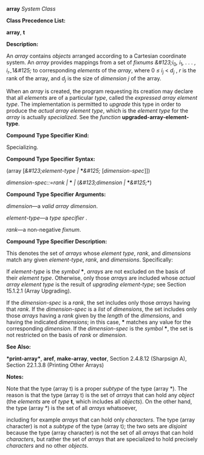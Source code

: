 **array** *System Class* 



**Class Precedence List:** 



**array**, **t** 



**Description:** 



An <i>array</i> contains <i>objects</i> arranged according to a Cartesian coordinate system. An <i>array</i> provides mappings from a set of <i>fixnums \&#123;i</i><sub>0</sub><i>, i</i><sub>1</sub><i>, . . . , i<sub>r−</sub></i>1<i>\&#125;</i> to corresponding <i>elements</i> of the <i>array</i>, where 0 <i>≤ i<sub>j</sub></i> < <i>d<sub>j</sub></i> , <i>r</i> is the rank of the array, and <i>d<sub>j</sub></i> is the size of <i>dimension j</i> of the array. 



When an *array* is created, the program requesting its creation may declare that all *elements* are of a particular *type*, called the *expressed array element type*. The implementation is permitted to *upgrade* this type in order to produce the *actual array element type*, which is the *element type* for the *array* is actually *specialized*. See the *function* **upgraded-array-element-type**. 



**Compound Type Specifier Kind:** 



Specializing. 



**Compound Type Specifier Syntax:** 



(array [*\&#123;element-type |* **\****\&#125;* [*dimension-spec*]]) 



*dimension-spec::*=*rank |* **\*** *|* (*\&#123;dimension |* **\****\&#125;*\*) 



**Compound Type Specifier Arguments:** 



*dimension*—a *valid array dimension*. 



*element-type*—a *type specifier* . 



*rank*—a non-negative *fixnum*. 



**Compound Type Specifier Description:** 



This denotes the set of *arrays* whose *element type*, *rank*, and *dimensions* match any given *element-type*, *rank*, and *dimensions*. Specifically: 



If *element-type* is the *symbol* **\***, *arrays* are not excluded on the basis of their *element type*. Otherwise, only those *arrays* are included whose *actual array element type* is the result of *upgrading element-type*; see Section 15.1.2.1 (Array Upgrading). 



If the *dimension-spec* is a *rank*, the set includes only those *arrays* having that *rank*. If the *dimension-spec* is a *list* of *dimensions*, the set includes only those *arrays* having a *rank* given by the *length* of the *dimensions*, and having the indicated *dimensions*; in this case, **\*** matches any value for the corresponding *dimension*. If the *dimension-spec* is the *symbol* **\***, the set is not restricted on the basis of *rank* or *dimension*. 







 



 



**See Also:** 



**\*print-array\***, **aref**, **make-array**, **vector**, Section 2.4.8.12 (Sharpsign A), Section 22.1.3.8 (Printing Other Arrays) 



**Notes:** 



Note that the type (array t) is a proper *subtype* of the type (array \*). The reason is that the type (array t) is the set of *arrays* that can hold any *object* (the *elements* are of *type* **t**, which includes all *objects*). On the other hand, the type (array \*) is the set of all *arrays* whatsoever, 



including for example *arrays* that can hold only *characters*. The type (array character) is not a *subtype* of the type (array t); the two sets are *disjoint* because the type (array character) is not the set of all *arrays* that can hold *characters*, but rather the set of *arrays* that are specialized to hold precisely *characters* and no other *objects*. 




